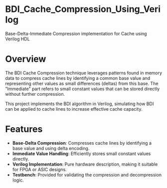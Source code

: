 # BDI_Cache_Compression_Using_Verilog
Base-Delta-Immediate Compression implementation for Cache using Verilog HDL

# Overview

The BDI Cache Compression technique leverages patterns found in memory data to compress cache lines by identifying a common base value and representing other values as small differences (deltas) from this base. The "Immediate" part refers to small constant values that can be stored directly without further compression.

This project implements the BDI algorithm in Verilog, simulating how BDI can be applied to cache lines to increase effective cache capacity.

# Features

- **Base-Delta Compression**: Compresses cache lines by identifying a base value and using delta encoding.
- **Immediate Value Handling**: Efficiently stores small constant values directly.
- **Verilog Implementation**: Pure hardware description, making it suitable for FPGA or ASIC designs.
- **Testbench**: Provided for validating the compression and decompression logic.
